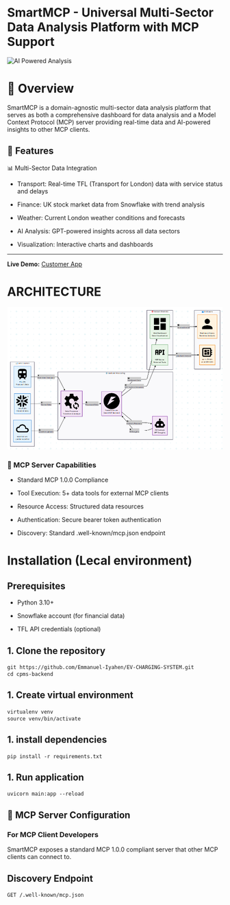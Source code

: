 # SmartMCP - Universal Multi-Sector Data Analysis Platform with MCP Support


![AI Powered Analysis](https://gaspar-www-test.sfo3.cdn.digitaloceanspaces.com/a3ead86fc17c131fa0cb0ba2c3b60ca8.png?updated_at=2023-01-26T11:38:04.797Z)

# 🧩 Overview

SmartMCP is a domain-agnostic multi-sector data analysis platform that serves as both a comprehensive dashboard for data analysis and a Model Context Protocol (MCP) server providing real-time data and AI-powered insights to other MCP clients.

## 🚀 Features

📊 Multi-Sector Data Integration

   - Transport: Real-time TFL (Transport for London) data with service status and delays

   - Finance: UK stock market data from Snowflake with trend analysis

   - Weather: Current London weather conditions and forecasts

   - AI Analysis: GPT-powered insights across all data sectors

   - Visualization: Interactive charts and dashboards

---

**Live Demo:** [Customer App](https://ev-charging-frontend-seven.vercel.app)  


# ARCHITECTURE
![architecture Demo](mcpDesign.png)

### 🔌 MCP Server Capabilities

  - Standard MCP 1.0.0 Compliance

   - Tool Execution: 5+ data tools for external MCP clients

   - Resource Access: Structured data resources

   - Authentication: Secure bearer token authentication

   - Discovery: Standard .well-known/mcp.json endpoint

### 


# Installation (Lecal environment)

## Prerequisites

   - Python 3.10+

   - Snowflake account (for financial data)

   - TFL API credentials (optional)

## 1. Clone the repository
    git https://github.com/Emmanuel-Iyahen/EV-CHARGING-SYSTEM.git
    cd cpms-backend

## 1. Create virtual environment
    virtualenv venv
    source venv/bin/activate

## 1. install dependencies  
    pip install -r requirements.txt

## 1. Run application
    uvicorn main:app --reload




## 🔌 MCP Server Configuration
### For MCP Client Developers

SmartMCP exposes a standard MCP 1.0.0 compliant server that other MCP clients can connect to.

## Discovery Endpoint

    GET /.well-known/mcp.json

